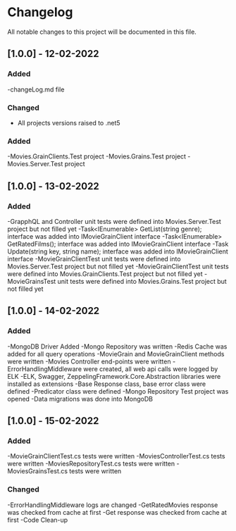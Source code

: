# Changelog
All notable changes to this project will be documented in this file.

## [1.0.0] - 12-02-2022
### Added
-changeLog.md file

### Changed
- All projects versions raised to .net5

### Added
-Movies.GrainClients.Test project
-Movies.Grains.Test project
-Movies.Server.Test project

## [1.0.0] - 13-02-2022
### Added
-GrapphQL and Controller unit tests were defined into Movies.Server.Test project but not filled yet
-Task<IEnumerable<MovieModel>> GetList(string genre); interface was added into IMovieGrainClient interface
-Task<IEnumerable<MovieModel>> GetRatedFilms(); interface was added into IMovieGrainClient interface
-Task Update(string key, string name); interface was added into IMovieGrainClient interface
-MovieGrainClientTest unit tests were defined into Movies.Server.Test project but not filled yet
-MovieGrainClientTest unit tests were defined into Movies.GrainClients.Test project but not filled yet
-MovieGrainsTest unit tests were defined into Movies.Grains.Test project but not filled yet

## [1.0.0] - 14-02-2022
### Added
-MongoDB Driver Added
-Mongo Repository was written
-Redis Cache was added for all query operations
-MovieGrain and MovieGrainClient methods were written
-Movies Controller end-points were written
-ErrorHandlingMiddleware were created, all web api calls were logged by ELK
-ELK, Swagger, ZeppelingFramework.Core.Abstraction libraries were installed as extensions
-Base Response class, base error class were defined
-Predicator class were defined
-Mongo Repository Test project was opened
-Data migrations was done into MongoDB

## [1.0.0] - 15-02-2022
### Added
-MovieGrainClientTest.cs tests were written
-MoviesControllerTest.cs tests were written
-MoviesRepositoryTest.cs tests were written
-MoviesGrainsTest.cs tests were written

### Changed
-ErrorHandlingMiddleware logs are changed 
-GetRatedMovies response was checked from cache at first
-Get response was checked from cache at first
-Code Clean-up